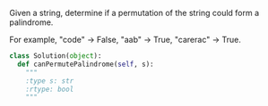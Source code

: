 Given a string, determine if a permutation of the string could form a palindrome.

For example,
"code" -> False, "aab" -> True, "carerac" -> True.



```python
class Solution(object):
  def canPermutePalindrome(self, s):
    """
    :type s: str
    :rtype: bool
    """
```
